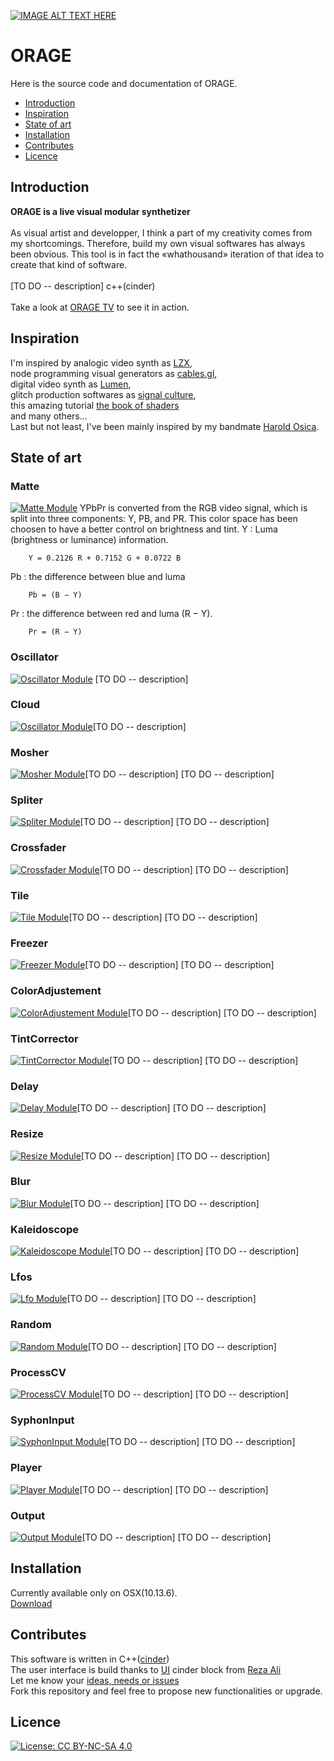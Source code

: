 [![IMAGE ALT TEXT HERE](./doc/pictures/pic.01.jpg)](./doc/pictures/pic.01.jpg)

# ORAGE
Here is the source code and documentation of ORAGE.

* [Introduction](#introduction)
* [Inspiration](#inspiration)
* [State of art](#state-of-art)
* [Installation](#installation)
* [Contributes](#contributes)
* [Licence](#licence)

## Introduction
__ORAGE is a live visual modular synthetizer__</br></br>
As visual artist and developper, I think a part of my creativity comes from my shortcomings. Therefore, build my own visual softwares has always been obvious.
This tool is in fact the «whathousand» iteration of that idea to create that kind of software.
</br></br>
[TO DO -- description] c++(cinder)
</br></br>
Take a look at [ORAGE TV](https://www.youtube.com/channel/UCZ0oXcxj3lE8kQSSsniIZ6w) to see it in action.
## Inspiration
I'm inspired by analogic video synth as [LZX](https://lzxindustries.net/),<br/>
node programming visual generators as [cables.gl](https://cables.gl/home),<br/>digital video synth as [Lumen](https://lumen-app.com/),<br/>
glitch production softwares as [signal culture](http://signalculture.org/),<br/> 
this amazing tutorial [the book of shaders](https://thebookofshaders.com)<br/> and many others... <br/> Last but not least, I've been mainly inspired by my bandmate [Harold Osica](https://www.facebook.com/osicamusic).
## State of art
### Matte 
[![Matte Module](./doc/modules/Matte.jpg)](./doc/modules/Matte.jpg)
YPbPr is converted from the RGB video signal, which is split into three components: Y, PB, and PR. This color space has been choosen to have a better control on brightness and tint. 
Y : Luma (brightness or luminance) information. 
```
    Y = 0.2126 R + 0.7152 G + 0.0722 B
```
Pb : the difference between blue and luma
```
    Pb = (B − Y)
```
Pr : the difference between red and luma (R − Y).
```
    Pr = (R − Y)
```
### Oscillator
[![Oscillator Module](./doc/modules/Oscillator.jpg)](./doc/modules/Oscillator.jpg)
[TO DO -- description]
### Cloud
[![Oscillator Module](./doc/modules/Oscillator.jpg)](./doc/modules/Oscillator.jpg)[TO DO -- description]
### Mosher
[![Mosher Module](./doc/modules/Mosher.jpg)](./doc/modules/Mosher.jpg)[TO DO -- description]
[TO DO -- description]
### Spliter
[![Spliter Module](./doc/modules/Spliter.jpg)](./doc/modules/Spliter.jpg)[TO DO -- description]
[TO DO -- description]
### Crossfader
[![Crossfader Module](./doc/modules/Crossfader.jpg)](./doc/modules/Crossfader.jpg)[TO DO -- description]
[TO DO -- description]
### Tile
[![Tile Module](./doc/modules/Tile.jpg)](./doc/modules/Tile.jpg)[TO DO -- description]
[TO DO -- description]
### Freezer
[![Freezer Module](./doc/modules/Freezer.jpg)](./doc/modules/Freezer.jpg)[TO DO -- description]
[TO DO -- description]
### ColorAdjustement
[![ColorAdjustement Module](./doc/modules/ColorAdjustement.jpg)](./doc/modules/ColorAdjustement.jpg)[TO DO -- description]
[TO DO -- description]
### TintCorrector
[![TintCorrector Module](./doc/modules/TintCorrector.jpg)](./doc/modules/TintCorrector.jpg)[TO DO -- description]
[TO DO -- description]
### Delay
[![Delay Module](./doc/modules/Delay.jpg)](./doc/modules/Delay.jpg)[TO DO -- description]
[TO DO -- description]
### Resize
[![Resize Module](./doc/modules/Resize.jpg)](./doc/modules/Resize.jpg)[TO DO -- description]
[TO DO -- description]
### Blur
[![Blur Module](./doc/modules/Blur.jpg)](./doc/modules/Blur.jpg)[TO DO -- description]
[TO DO -- description]
### Kaleidoscope
[![Kaleidoscope Module](./doc/modules/Kaleidoscope.jpg)](./doc/modules/Kaleidoscope.jpg)[TO DO -- description]
[TO DO -- description]
### Lfos
[![Lfo Module](./doc/modules/Lfo.jpg)](./doc/modules/Lfo.jpg)[TO DO -- description]
[TO DO -- description]
### Random
[![Random Module](./doc/modules/Random.jpg)](./doc/modules/Random.jpg)[TO DO -- description]
[TO DO -- description]
### ProcessCV
[![ProcessCV Module](./doc/modules/ProcessCV.jpg)](./doc/modules/ProcessCV.jpg)[TO DO -- description]
[TO DO -- description]
### SyphonInput
[![SyphonInput Module](./doc/modules/SyphonInput.jpg)](./doc/modules/SyphonInput.jpg)[TO DO -- description]
[TO DO -- description]
### Player
[![Player Module](./doc/modules/Player.jpg)](./doc/modules/Player.jpg)[TO DO -- description]
[TO DO -- description]
### Output
[![Output Module](./doc/modules/Output.jpg)](./doc/modules/Output.jpg)[TO DO -- description]
[TO DO -- description]

## Installation
Currently available only on OSX(10.13.6). <br/>
[Download](https://github.com/oogre/ORAGE/raw/master/Orage.app.zip)
## Contributes
This software is written in C++([cinder](https://github.com/cinder/Cinder))<br/>
The user interface is build thanks to [UI](https://github.com/rezaali/Cinder-UI) cinder block from [Reza Ali](https://www.syedrezaali.com/)<br/>
Let me know your [ideas, needs or issues](https://github.com/oogre/ORAGE/issues)<br/>
Fork this repository and feel free to propose new functionalities or upgrade.<br/>
## Licence
[![License: CC BY-NC-SA 4.0](https://img.shields.io/badge/License-CC%20BY--NC--SA%204.0-lightgrey.svg)](https://creativecommons.org/licenses/by-nc-sa/4.0/)